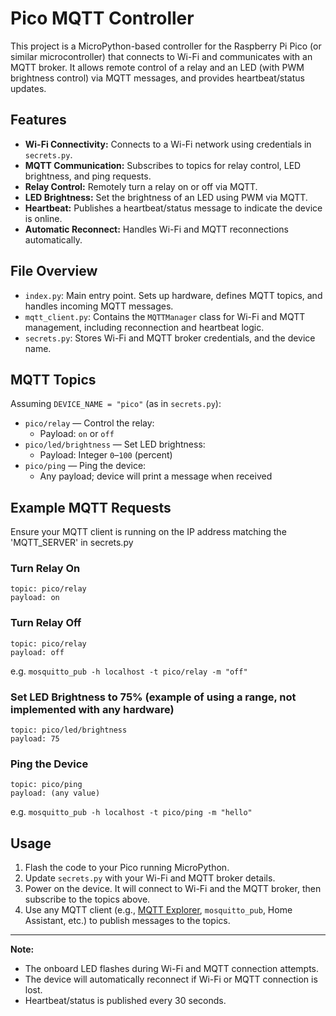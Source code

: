 # Pico MQTT Controller

This project is a MicroPython-based controller for the Raspberry Pi Pico (or similar microcontroller) that connects to Wi-Fi and communicates with an MQTT broker. It allows remote control of a relay and an LED (with PWM brightness control) via MQTT messages, and provides heartbeat/status updates.

## Features
- **Wi-Fi Connectivity:** Connects to a Wi-Fi network using credentials in `secrets.py`.
- **MQTT Communication:** Subscribes to topics for relay control, LED brightness, and ping requests.
- **Relay Control:** Remotely turn a relay on or off via MQTT.
- **LED Brightness:** Set the brightness of an LED using PWM via MQTT.
- **Heartbeat:** Publishes a heartbeat/status message to indicate the device is online.
- **Automatic Reconnect:** Handles Wi-Fi and MQTT reconnections automatically.

## File Overview
- `index.py`: Main entry point. Sets up hardware, defines MQTT topics, and handles incoming MQTT messages.
- `mqtt_client.py`: Contains the `MQTTManager` class for Wi-Fi and MQTT management, including reconnection and heartbeat logic.
- `secrets.py`: Stores Wi-Fi and MQTT broker credentials, and the device name.

## MQTT Topics
Assuming `DEVICE_NAME = "pico"` (as in `secrets.py`):

- `pico/relay` — Control the relay:
    - Payload: `on` or `off`
- `pico/led/brightness` — Set LED brightness:
    - Payload: Integer `0`–`100` (percent)
- `pico/ping` — Ping the device:
    - Any payload; device will print a message when received

## Example MQTT Requests

Ensure your MQTT client is running on the IP address matching the 'MQTT_SERVER' in secrets.py

### Turn Relay On
```
topic: pico/relay
payload: on
```

### Turn Relay Off
```
topic: pico/relay
payload: off
```

e.g. `mosquitto_pub -h localhost -t pico/relay -m "off"`

### Set LED Brightness to 75% (example of using a range, not implemented with any hardware)
```
topic: pico/led/brightness
payload: 75
```


### Ping the Device
```
topic: pico/ping
payload: (any value)
```

e.g. `mosquitto_pub -h localhost -t pico/ping -m "hello"`

## Usage
1. Flash the code to your Pico running MicroPython.
2. Update `secrets.py` with your Wi-Fi and MQTT broker details.
3. Power on the device. It will connect to Wi-Fi and the MQTT broker, then subscribe to the topics above.
4. Use any MQTT client (e.g., [MQTT Explorer](https://mqtt-explorer.com/), `mosquitto_pub`, Home Assistant, etc.) to publish messages to the topics.

---

**Note:**
- The onboard LED flashes during Wi-Fi and MQTT connection attempts.
- The device will automatically reconnect if Wi-Fi or MQTT connection is lost.
- Heartbeat/status is published every 30 seconds.
